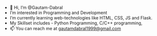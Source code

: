 - 👋 Hi, I’m @Gautam-Dabral
-  I’m interested in Programming and Development
-  I’m currently learning web-technologies like HTML, CSS, JS and Flask.
-  My Skillset includes - Python Programming, C/C++ programming, 
- 📫 You can reach me at gautamdabral1999@gmail.com 

<!---
Gautam-Dabral/Gautam-Dabral is a ✨ special ✨ repository because its `README.md` (this file) appears on your GitHub profile.
You can click the Preview link to take a look at your changes.
--->
